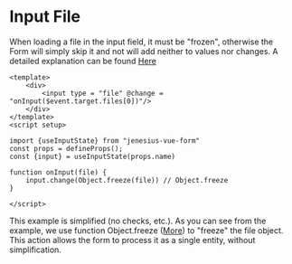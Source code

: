 # Input File

When loading a file in the input field, it must be "frozen", otherwise the Form will simply skip it and not
will add neither to values nor changes. A detailed explanation can be found [Here](form-in-depth.md#serialize)
```vue
<template>
    <div>
        <input type = "file" @change = "onInput($event.target.files[0])"/>
    </div>
</template>
<script setup>

import {useInputState} from "jenesius-vue-form"
const props = defineProps();
const {input} = useInputState(props.name)

function onInput(file) {
	input.change(Object.freeze(file)) // Object.freeze
}

</script>
```
This example is simplified (no checks, etc.). As you can see from the example, we use
function Object.freeze ([More](https://developer.mozilla.org/en/docs/Web/JavaScript/Reference/Global_Objects/Object/freeze))
to "freeze" the file object. This action allows the form to process it as a single entity, without
simplification.
